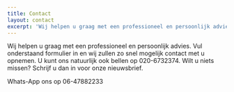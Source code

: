 ```yaml
---
title: Contact
layout: contact
excerpt: 'Wij helpen u graag met een professioneel en persoonlijk advies. Vul onderstaand formulier in en wij zullen zo snel mogelijk contact met u opnemen. U kunt ons natuurlijk ook bellen op 020-6732374.'
---
```


Wij helpen u graag met een professioneel en persoonlijk advies. Vul onderstaand formulier in en wij zullen zo snel mogelijk contact met u opnemen. U kunt ons natuurlijk ook bellen op 020-6732374. Wilt u niets missen? Schrijf u dan in voor onze nieuwsbrief.

<i class="fa icon-whatsapp" style="cursor: default;"></i> Whats-App ons op 06-47882233
